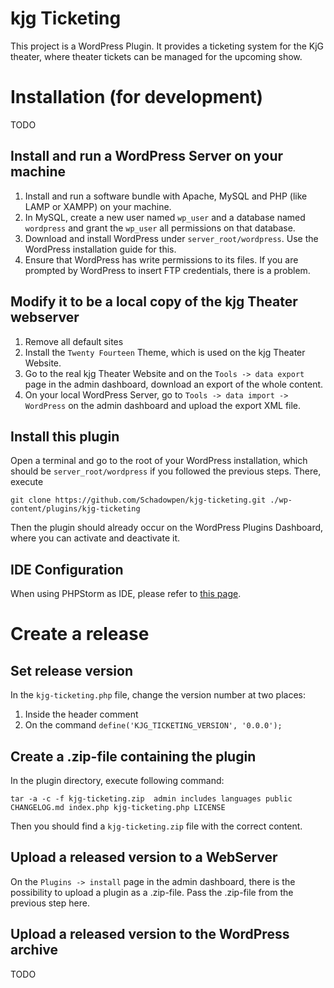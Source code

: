 # kjg Ticketing
This project is a WordPress Plugin.
It provides a ticketing system for the KjG theater, where theater tickets can be managed for the upcoming show.

# Installation (for development)
TODO

## Install and run a WordPress Server on your machine
1. Install and run a software bundle with Apache, MySQL and PHP (like LAMP or XAMPP) on your machine.
2. In MySQL, create a new user named `wp_user` and a database named `wordpress` and grant the `wp_user` all permissions on that database.
3. Download and install WordPress under `server_root/wordpress`. Use the WordPress installation guide for this.
4. Ensure that WordPress has write permissions to its files. If you are prompted by WordPress to insert FTP credentials, there is a problem.

## Modify it to be a local copy of the kjg Theater webserver
1. Remove all default sites
2. Install the `Twenty Fourteen` Theme, which is used on the kjg Theater Website.
3. Go to the real kjg Theater Website and on the `Tools -> data export` page in the admin dashboard, download an export of the whole content.
4. On your local WordPress Server, go to `Tools -> data import -> WordPress` on the admin dashboard and upload the export XML file.

## Install this plugin
Open a terminal and go to the root of your WordPress installation, which should be `server_root/wordpress` if you followed the previous steps. There, execute
```
git clone https://github.com/Schadowpen/kjg-ticketing.git ./wp-content/plugins/kjg-ticketing
```
Then the plugin should already occur on the WordPress Plugins Dashboard, where you can activate and deactivate it.

## IDE Configuration
When using PHPStorm as IDE, please refer to [this page](https://www.jetbrains.com/help/phpstorm/using-wordpress-content-management-system.html).


# Create a release
## Set release version
In the `kjg-ticketing.php` file, change the version number at two places:
1. Inside the header comment
2. On the command `define('KJG_TICKETING_VERSION', '0.0.0');`

## Create a .zip-file containing the plugin
In the plugin directory, execute following command:
````shell
tar -a -c -f kjg-ticketing.zip  admin includes languages public CHANGELOG.md index.php kjg-ticketing.php LICENSE
````

Then you should find a `kjg-ticketing.zip` file with the correct content.

## Upload a released version to a WebServer
On the `Plugins -> install` page in the admin dashboard, there is the possibility to upload a plugin as a .zip-file.
Pass the .zip-file from the previous step here.

## Upload a released version to the WordPress archive
TODO
